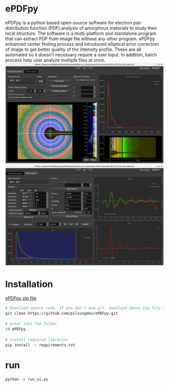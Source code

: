 <meta name="google-site-verification" content="CGwUE3XUOLCIG_aYJRrEuqYraAxk6RQSPqJOOY27oek" />

# ePDFpy
ePDFpy is a python based open-source software for electron pair distribution function (PDF) analysis of amorphous materials to study their local structure. The software is a multi-platform and standalone program that can extract PDF from image file without any other program. ePDFpy enhanced center finding process and introduced elliptical error correction of image to get better quality of the intensity profile. These are all automated so it doesn’t necessary require a user input. In addition, batch process help user analyze multiple files at once.
![alt text](https://github.com/pilsungdev/ePDFpy/blob/master/assets/screenshots/profile_extraction.png?raw=true)
![alt text](https://github.com/pilsungdev/ePDFpy/blob/master/assets/screenshots/pdf_analysis.png?raw=true)


# Installation
[ePDFpy zip file](https://github.com/pilsungdev/ePDFpy/archive/refs/heads/master.zip)
```bash
# Download source code. If you don't use git, download above zip file and unpack instead of below command.
git clone https://github.com/pilsungdev/ePDFpy.git

# enter into the folder
cd ePDFpy

# install required libraries
pip install -r requirements.txt
```
# run
```bash
python -m run_ui.py
```
